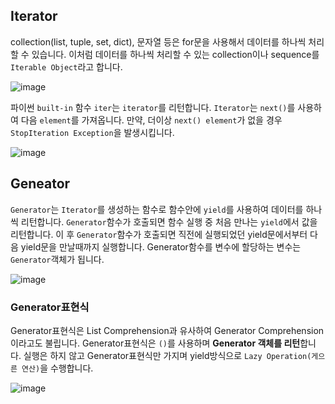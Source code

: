 ## Iterator

collection(list, tuple, set, dict), 문자열 등은 for문을 사용해서 데이터를 하나씩 처리할 수 있습니다. 이처럼 데이터를 하나씩 처리할 수 있는 collection이나 sequence를 `Iterable Object`라고 합니다.

![image](https://user-images.githubusercontent.com/53684676/85111113-da6d2280-b24e-11ea-81eb-929e135f71e3.png)

파이썬 `built-in` 함수 `iter`는 `iterator`를 리턴합니다. `Iterator`는 `next()`를 사용하여 다음 `element`를 가져옵니다. 만약, 더이상 `next() element`가 없을 경우 `StopIteration Exception`을 발생시킵니다.

![image](https://user-images.githubusercontent.com/53684676/85110692-3edbb200-b24e-11ea-8670-8c6b83d7197a.png)

## Geneator

`Generator`는 `Iterator`를 생성하는 함수로 함수안에 `yield`를 사용하여 데이터를 하나씩 리턴합니다. `Generator`함수가 호출되면 함수 실행 중 처음 만나는 `yield`에서 값을 리턴합니다. 이 후 `Generator`함수가 호출되면 직전에 실행되었던 yield문에서부터 다음 yield문을 만날때까지 실행합니다. Generator함수를 변수에 할당하는 변수는 `Generator`객체가 됩니다.

![image](https://user-images.githubusercontent.com/53684676/85111323-20c28180-b24f-11ea-808e-5e7194d310cb.png)

### Generator표현식

Generator표현식은 List Comprehension과 유사하여 Generator Comprehension이라고도 불립니다. Generator표현식은 `()`를 사용하며 **Generator 객체를 리턴**합니다. 실행은 하지 않고 Generator표현식만 가지며 yield방식으로 `Lazy Operation(게으른 연산)`을 수행합니다.

![image](https://user-images.githubusercontent.com/53684676/85112152-2cfb0e80-b250-11ea-8dcc-544e40127677.png)

